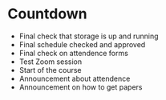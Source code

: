 # Countdown

* Final check that storage is up and running
* Final schedule checked and approved
* Final check on attendence forms
* Test Zoom session
* Start of the course
* Announcement about attendence
* Announcement on how to get papers
